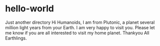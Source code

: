 # hello-world
Just another directory
Hi Humanoids, I am from Plutonic, a planet several million light years from your Earth.
I am very happy to visit you.
Please let me know if you are all interested to visit my home planet. Thankyou All Earthlings.
